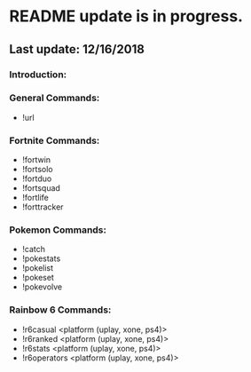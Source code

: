 # README update is in progress.
## Last update: 12/16/2018

### Introduction:

### General Commands:
- !url
  
### Fortnite Commands:
- !fortwin <username> <platform>
- !fortsolo <username> <platform>
- !fortduo <username> <platform>
- !fortsquad <username> <platform>
- !fortlife <username> <platform>
- !forttracker
  
### Pokemon Commands:
- !catch
- !pokestats
- !pokelist
- !pokeset <pokemon number>
- !pokevolve
  
### Rainbow 6 Commands:
- !r6casual <username> <platform (uplay, xone, ps4)>
- !r6ranked <username> <platform (uplay, xone, ps4)>
- !r6stats <username> <platform (uplay, xone, ps4)>
- !r6operators <username> <operator name> <platform (uplay, xone, ps4)>
